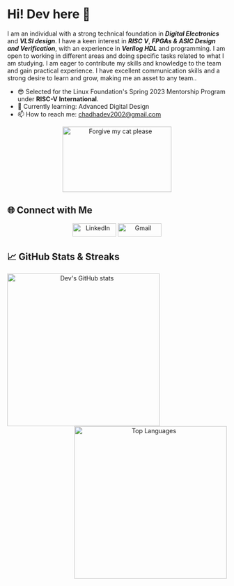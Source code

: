 # Hi! Dev here 👋

I am an individual with a strong technical foundation in **_Digital Electronics_** and **_VLSI design_**. I have a keen interest in **_RISC V_**, **_FPGAs & ASIC Design and Verification_**, with an experience in **_Verilog HDL_** and programming. I am open to working in different areas and doing specific tasks related to what I am studying. I am eager to contribute my skills and knowledge to the team and gain practical experience. I have excellent communication skills and a strong desire to learn and grow, making me an asset to any team..

<!--- - 🔭 I’m currently working on -->
- 😎 Selected for the Linux Foundation's Spring 2023 Mentorship Program under **RISC-V International**.
- 🌱 Currently learning: Advanced Digital Design 
- 📫 How to reach me: chadhadev2002@gmail.com


<p align="center">
  <img src="https://media.giphy.com/media/vFKqnCdLPNOKc/giphy.gif" alt="Forgive my cat please" width="250" height="150" />
</p>





## 🌐 Connect with Me

<p align="center">
  <a href="https://www.linkedin.com/in/dev-chadha-jmi/"><img src="https://img.shields.io/badge/LinkedIn-0077B5?style=for-the-badge&logo=linkedin&logoColor=white" alt="LinkedIn" width="100" height="30"></a>
  <a href="chadhadev2002@gmail.com"><img src="https://img.shields.io/badge/Gmail-D14836?style=for-the-badge&logo=gmail&logoColor=white" alt="Gmail" width="100" height="30"></a>
</p>

## 📈 GitHub Stats & Streaks

<p align="center">
  <img align="left" src="https://github-readme-stats.vercel.app/api?username=devchadha-jmi&show_icons=true&theme=radical&hide_rank=false&rank_icon=github" alt="Dev's GitHub stats" style="width: 350px;" />
  <img align="right" src="https://github-readme-streak-stats.herokuapp.com/?user=devchadha-jmi&layout=compact&theme=radical" alt="Top Languages" style="width: 350px;" />
</p>



</br>



  







